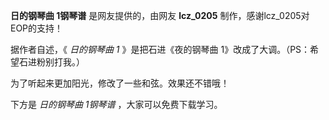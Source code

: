 

**日的钢琴曲 1钢琴谱** 是网友提供的，由网友 **lcz_0205** 制作，感谢lcz_0205对EOP的支持！

据作者自述，《 _日的钢琴曲 1_ 》是把石进《夜的钢琴曲 1》改成了大调。（PS：希望石进粉别打我。）

为了听起来更加阳光，修改了一些和弦。效果还不错哦！

下方是 _日的钢琴曲 1钢琴谱_ ，大家可以免费下载学习。

